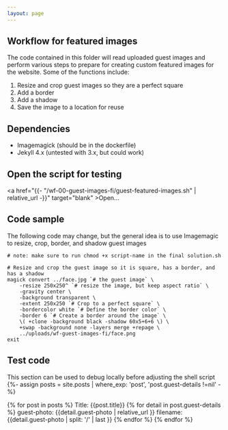 ```yaml
---
layout: page
---
```

## Workflow for featured images
The code contained in this folder will read uploaded guest images and perform various steps to prepare for creating custom featured images for the website. Some of the functions include:

1. Resize and crop guest images so they are a perfect square
2. Add a border
3. Add a shadow
4. Save the image to a location for reuse

## Dependencies
* Imagemagick (should be in the dockerfile)
* Jekyll 4.x (untested with 3.x, but could work)

## Open the script for testing
<a href="{{- "/wf-00-guest-images-fi/guest-featured-images.sh" | relative_url -}}" target="blank" >Open...</a>


## Code sample
The following code may change, but the general idea is to use Imagemagic to resize, crop, border, and shadow guest images
```
# note: make sure to run chmod +x script-name in the final solution.sh

# Resize and crop the guest image so it is square, has a border, and has a shadow
magick convert ../face.jpg `# the guest image` \
    -resize 250x250^ `# resize the image, but keep aspect ratio` \
    -gravity center \
    -background transparent \
    -extent 250x250 `# Crop to a perfect square` \
    -bordercolor white `# Define the border color` \
    -border 6 `# Create a border around the image` \
    \( +clone -background black -shadow 60x5+6+6 \) \
    +swap -background none -layers merge +repage \
    ../uploads/wf-guest-images-fi/face.png
exit
```

## Test code
This section can be used to debug locally before adjusting the shell script
{%- assign posts = site.posts | where_exp: 'post', 'post.guest-details !=nil' -%}

{% for post in posts %}
    Title: {{post.title}}
    {% for detail in post.guest-details %}
        guest-photo: {{detail.guest-photo | relative_url }}
        filename: {{detail.guest-photo | split: '/' | last }}
    {% endfor %}
{% endfor %}